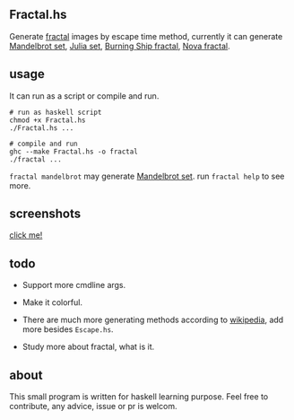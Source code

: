 Fractal.hs
----------

Generate [fractal][fractal] images by escape time method, currently it can generate [Mandelbrot set][mandelbrot], [Julia set][julia], [Burning Ship fractal][ship], [Nova fractal][nova].


usage
-----

It can run as a script or compile and run.

```
# run as haskell script
chmod +x Fractal.hs
./Fractal.hs ...

# compile and run
ghc --make Fractal.hs -o fractal
./fractal ...
```

`fractal mandelbrot` may generate [Mandelbrot set][mandelbrot]. 
run `fractal help` to see more.


screenshots
-----------

[click me!](./screenshots)

todo
----

* Support more cmdline args.

* Make it colorful.

* There are much more generating methods according to [wikipedia][fractal], add more besides `Escape.hs`.

* Study more about fractal, what is it.


about
-----

This small program is written for haskell learning purpose. Feel free to contribute, any advice, issue or pr is welcom.


[fractal]: http://en.wikipedia.org/wiki/Fractal
[mandelbrot]: http://en.wikipedia.org/wiki/Mandelbrot_set
[julia]: http://en.wikipedia.org/wiki/Julia_set
[ship]: http://en.wikipedia.org/wiki/Burning_Ship_fractal
[nova]: http://en.wikipedia.org/wiki/Nova_fractal
